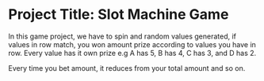 # Project Title: Slot Machine Game

In this game project, we have to spin and random values generated, if values in row match, you won amount prize according to values you have in row. Every value has it own prize e.g A has 5, B has 4, C has 3, and D has 2.

Every time you bet amount, it reduces from your total amount and so on.
